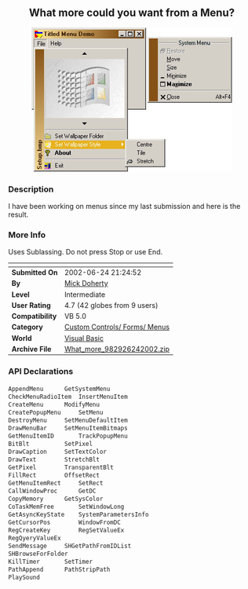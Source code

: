 ﻿<div align="center">

## What more could you want from a Menu?

<img src="PIC200174193144588.jpg">
</div>

### Description

I have been working on menus since my last submission and here is the result.
 
### More Info
 
Uses Sublassing. Do not press Stop or use End.


<span>             |<span>
---                |---
**Submitted On**   |2002-06-24 21:24:52
**By**             |[Mick Doherty](https://github.com/Planet-Source-Code/PSCIndex/blob/master/ByAuthor/mick-doherty.md)
**Level**          |Intermediate
**User Rating**    |4.7 (42 globes from 9 users)
**Compatibility**  |VB 5\.0
**Category**       |[Custom Controls/ Forms/  Menus](https://github.com/Planet-Source-Code/PSCIndex/blob/master/ByCategory/custom-controls-forms-menus__1-4.md)
**World**          |[Visual Basic](https://github.com/Planet-Source-Code/PSCIndex/blob/master/ByWorld/visual-basic.md)
**Archive File**   |[What\_more\_982926242002\.zip](https://github.com/Planet-Source-Code/mick-doherty-what-more-could-you-want-from-a-menu__1-24737/archive/master.zip)

### API Declarations

```
AppendMenu		GetSystemMenu
CheckMenuRadioItem	InsertMenuItem
CreateMenu		ModifyMenu
CreatePopupMenu		SetMenu
DestroyMenu		SetMenuDefaultItem
DrawMenuBar		SetMenuItemBitmaps
GetMenuItemID		TrackPopupMenu
BitBlt			SetPixel
DrawCaption		SetTextColor
DrawText		StretchBlt
GetPixel		TransparentBlt
FillRect		OffsetRect
GetMenuItemRect		SetRect
CallWindowProc		GetDC
CopyMemory		GetSysColor
CoTaskMemFree		SetWindowLong
GetAsyncKeyState	SystemParametersInfo
GetCursorPos		WindowFromDC
RegCreateKey		RegSetValueEx
RegQyeryValueEx
SendMessage		SHGetPathFromIDList
SHBrowseForFolder
KillTimer		SetTimer
PathAppend		PathStripPath
PlaySound
```





